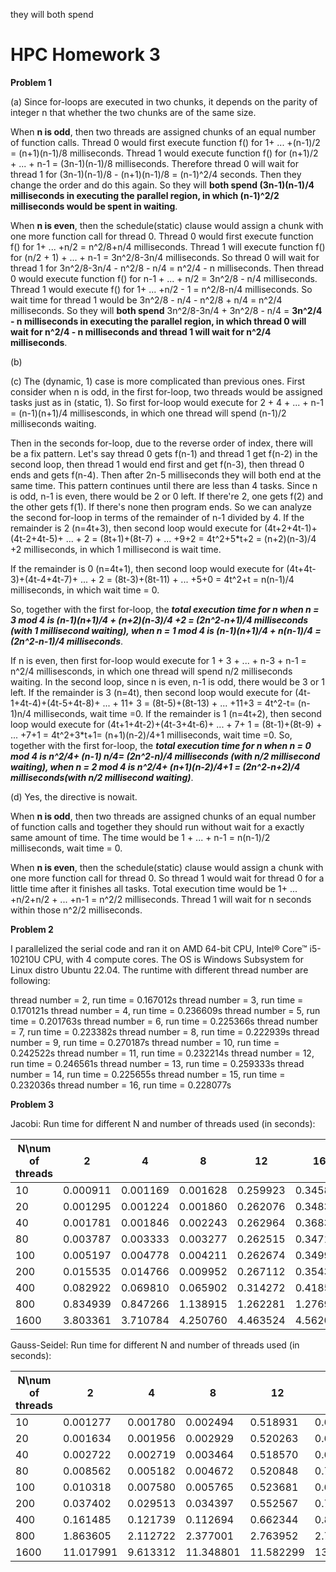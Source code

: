 they will both spend

# HPC Homework 3

**Problem 1**

(a) Since for-loops are executed in two chunks, it depends on the parity of integer n that whether the two chunks are of the same size.

When **n is odd**, then two threads are assigned chunks of an equal number of function calls. Thread 0 would first execute function f() for  1+ ... +(n-1)/2  = (n+1)(n-1)/8 milliseconds. Thread 1 would execute function f() for (n+1)/2 + ... + n-1 = (3n-1)(n-1)/8 milliseconds. Therefore thread 0 will wait for thread 1 for (3n-1)(n-1)/8 - (n+1)(n-1)/8 = (n-1)^2/4 seconds. Then they change the order and do this again. So they will **both spend (3n-1)(n-1)/4 milliseconds in executing the parallel region, in which (n-1)^2/2** **milliseconds would be spent in waiting**.

When **n is even**, then the schedule(static) clause would assign a chunk with one more function call for thread 0. Thread 0 would first execute function f() for  1+ ... +n/2  = n^2/8+n/4 milliseconds. Thread 1 will execute function f() for  (n/2 + 1) + ... + n-1  = 3n^2/8-3n/4 milliseconds. So thread 0 will wait for thread 1 for 3n^2/8-3n/4 - n^2/8 - n/4 = n^2/4 - n milliseconds. Then thread 0 would execute function f() for n-1 + ... + n/2 = 3n^2/8 - n/4 milliseconds. Thread 1 would execute f() for 1+ ... +n/2 - 1 = n^2/8-n/4 milliseconds. So wait time for thread 1 would be 3n^2/8 - n/4 - n^2/8 + n/4 = n^2/4 milliseconds. So they will **both spend** 3n^2/8-3n/4 + 3n^2/8 - n/4 = **3n^2/4 - n milliseconds in executing the parallel region, in which thread 0 will wait for n^2/4 - n milliseconds and thread 1 will wait for n^2/4** **milliseconds**.

(b)

(c) The (dynamic, 1) case is more complicated than previous ones. First consider when n is odd, in the first for-loop, two threads would be assigned tasks just as in (static, 1). So first for-loop would execute for 2 + 4 + ... + n-1 = (n-1)(n+1)/4 millisesconds, in which one thread will spend (n-1)/2 milliseconds waiting. 

Then in the seconds for-loop, due to the reverse order of index, there will be a fix pattern. Let's say thread 0 gets f(n-1) and thread 1 get f(n-2) in the second loop, then thread 1 would end first and get f(n-3), then thread 0 ends and gets f(n-4). Then after 2n-5 milliseconds they will both end at the same time. This pattern continues until there are less than 4 tasks. Since n is odd, n-1 is even, there would be 2 or 0 left. If there're 2, one gets f(2) and the other gets f(1). If there's none then program ends. So we can analyze the second for-loop in terms of the remainder of n-1 divided by 4. If the remainder is 2 (n=4t+3), then second loop would execute for (4t+2+4t-1)+(4t-2+4t-5)+ ... + 2 = (8t+1)+(8t-7) + ... +9+2 = 4t^2+5*t+2 = (n+2)(n-3)/4 +2 milliseconds, in which 1 millisecond is wait time.

If the remainder is 0 (n=4t+1), then second loop would execute for (4t+4t-3)+(4t-4+4t-7)+ ... + 2 = (8t-3)+(8t-11) + ... +5+0 = 4t^2+t = n(n-1)/4 milliseconds, in which wait time = 0.

So, together with the first for-loop, the ***total execution time for n when n = 3 mod 4 is (n-1)(n+1)/4 + (n+2)(n-3)/4 +2 = (2n^2-n+1)/4 milliseconds (with 1 millisecond waiting), when n = 1 mod 4 is (n-1)(n+1)/4 + n(n-1)/4 = (2n^2-n-1)/4 milliseconds***.

If n is even, then first for-loop would execute for 1 + 3 + ... + n-3 + n-1 = n^2/4 millisesconds, in which one thread will spend n/2 milliseconds waiting. In the second loop, since n is even, n-1 is odd, there would be 3 or 1 left. If the remainder is 3 (n=4t), then second loop would execute for (4t-1+4t-4)+(4t-5+4t-8)+ ... + 11+ 3 = (8t-5)+(8t-13) + ... +11+3 = 4t^2-t= (n-1)n/4 milliseconds, wait time =0. If the remainder is 1 (n=4t+2), then second loop would execute for (4t+1+4t-2)+(4t-3+4t-6)+ ... + 7+ 1 = (8t-1)+(8t-9) + ... +7+1 = 4t^2+3*t+1= (n+1)(n-2)/4+1 milliseconds, wait time =0. So, together with the first for-loop, the ***total execution time for n when n = 0 mod 4 is n^2/4+ (n-1) n/4= (2n^2-n)/4 milliseconds (with n/2 millisecond waiting), when n = 2 mod 4 is n^2/4+ (n+1)(n-2)/4+1 =  (2n^2-n+2)/4 milliseconds(with n/2 millisecond waiting)***.

(d) Yes, the directive is nowait.

When **n is odd**, then two threads are assigned chunks of an equal number of function calls and together they should run without wait for a exactly same amount of time. The time would be 1 + ... + n-1 = n(n-1)/2 milliseconds, wait time = 0.

When **n is even**, then the schedule(static) clause would assign a chunk with one more function call for thread 0. So thread 1 would wait for thread 0 for a little time after it finishes all tasks. Total execution time would be 1+ ... +n/2+n/2 + ... +n-1 = n^2/2 milliseconds. Thread 1 will wait for n seconds within those n^2/2 milliseconds.

**Problem 2**

I parallelized the serial code and ran it on AMD 64-bit CPU, Intel® Core™ i5-10210U CPU, with 4 compute cores. The OS is Windows Subsystem for Linux distro Ubuntu 22.04. The runtime with different thread number are following:

thread number = 2, run time = 0.167012s
thread number = 3, run time = 0.170121s
thread number = 4, run time = 0.236609s
thread number = 5, run time = 0.201763s
thread number = 6, run time = 0.225366s
thread number = 7, run time = 0.223382s
thread number = 8, run time = 0.222939s
thread number = 9, run time = 0.270187s
thread number = 10, run time = 0.242522s
thread number = 11, run time = 0.232214s
thread number = 12, run time = 0.246561s
thread number = 13, run time = 0.259333s
thread number = 14, run time = 0.225655s
thread number = 15, run time = 0.232036s
thread number = 16, run time = 0.228077s


**Problem 3**

Jacobi: Run time for different N and number of threads used (in seconds):

| N\num of threads | 2        | 4        | 8        | 12       | 16       | 32       |
| ---------------- | -------- | -------- | -------- | -------- | -------- | -------- |
| 10               | 0.000911 | 0.001169 | 0.001628 | 0.259923 | 0.345807 | 0.704130 |
| 20               | 0.001295 | 0.001224 | 0.001860 | 0.262076 | 0.348330 | 0.688536 |
| 40               | 0.001781 | 0.001846 | 0.002243 | 0.262964 | 0.368311 | 0.694200 |
| 80               | 0.003787 | 0.003333 | 0.003277 | 0.262515 | 0.347103 | 0.689056 |
| 100              | 0.005197 | 0.004778 | 0.004211 | 0.262674 | 0.349931 | 0.688023 |
| 200              | 0.015535 | 0.014766 | 0.009952 | 0.267112 | 0.354343 | 0.696541 |
| 400              | 0.082922 | 0.069810 | 0.065902 | 0.314272 | 0.418587 | 0.722531 |
| 800              | 0.834939 | 0.847266 | 1.138915 | 1.262281 | 1.276995 | 1.401142 |
| 1600             | 3.803361 | 3.710784 | 4.250760 | 4.463524 | 4.562097 | 4.915007 |

Gauss-Seidel: Run time for different N and number of threads used (in seconds):


| N\num of threads | 2         | 4        | 8         | 12        | 16        | 32        |
| ---------------- | --------- | -------- | --------- | --------- | --------- | --------- |
| 10               | 0.001277  | 0.001780 | 0.002494  | 0.518931  | 0.692328  | 1.411206  |
| 20               | 0.001634  | 0.001956 | 0.002929  | 0.520263  | 0.693911  | 1.389902  |
| 40               | 0.002722  | 0.002719 | 0.003464  | 0.518570  | 0.692076  | 1.412739  |
| 80               | 0.008562  | 0.005182 | 0.004672  | 0.520848  | 0.701445  | 1.388122  |
| 100              | 0.010318  | 0.007580 | 0.005765  | 0.523681  | 0.699641  | 1.391739  |
| 200              | 0.037402  | 0.029513 | 0.034397  | 0.552567  | 0.709858  | 1.401142  |
| 400              | 0.161485  | 0.121739 | 0.112694  | 0.662344  | 0.818592  | 1.498015  |
| 800              | 1.863605  | 2.112722 | 2.377001  | 2.763952  | 2.773475  | 3.123177  |
| 1600             | 11.017991 | 9.613312 | 11.348801 | 11.582299 | 13.246994 | 11.666601 |
